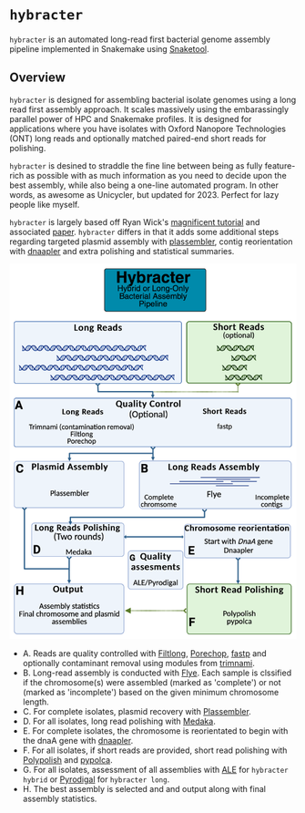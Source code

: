 # `hybracter`

`hybracter` is an automated long-read first bacterial genome assembly pipeline implemented in Snakemake using [Snaketool](https://github.com/beardymcjohnface/Snaketool).

## Overview

`hybracter` is designed for assembling bacterial isolate genomes using a long read first assembly approach. 
It scales massively using the embarassingly parallel power of HPC and Snakemake profiles. It is designed for applications where you have isolates with Oxford Nanopore Technologies (ONT) long reads and optionally matched paired-end short reads for polishing.

`hybracter` is desined to straddle the fine line between being as fully feature-rich as possible with as much information as you need to decide upon the best assembly, while also being a one-line automated program. In other words, as awesome as Unicycler, but updated for 2023. Perfect for lazy people like myself.

`hybracter` is largely based off Ryan Wick's [magnificent tutorial](https://github.com/rrwick/Perfect-bacterial-genome-tutorial) and associated [paper](https://doi.org/10.1371/journal.pcbi.1010905). `hybracter` differs in that it adds some additional steps regarding targeted plasmid assembly with [plassembler](https://github.com/gbouras13/plassembler), contig reorientation with [dnaapler](https://github.com/gbouras13/dnaapler) and extra polishing and statistical summaries.

![Image](hybracter.png)

- A. Reads are quality controlled with [Filtlong](https://github.com/rrwick/Filtlong), [Porechop](https://github.com/rrwick/Porechop), [fastp](https://github.com/OpenGene/fastp) and optionally contaminant removal using modules from [trimnami](https://github.com/beardymcjohnface/Trimnami).
- B. Long-read assembly is conducted with [Flye](https://github.com/fenderglass/Flye). Each sample is clssified if the chromosome(s) were assembled (marked as 'complete') or not (marked as 'incomplete') based on the given minimum chromosome length.
- C. For complete isolates, plasmid recovery with [Plassembler](https://github.com/gbouras13/plassembler).
- D. For all isolates, long read polishing with [Medaka](https://github.com/nanoporetech/medaka).
- E. For complete isolates, the chromosome is reorientated to begin with the dnaA gene with [dnaapler](https://github.com/gbouras13/dnaapler).
- F. For all isolates, if short reads are provided, short read polishing with [Polypolish](https://github.com/rrwick/Polypolish) and [pypolca](https://github.com/gbouras13/pypolca).
- G. For all isolates, assessment of all assemblies with [ALE](https://github.com/sc932/ALE) for `hybracter hybrid` or [Pyrodigal](https://github.com/althonos/pyrodigal) for `hybracter long`.
- H. The best assembly is selected and and output along with final assembly statistics.

